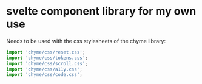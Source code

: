 # svelte component library for my own use

Needs to be used with the css stylesheets of the chyme library:

```javascript
import 'chyme/css/reset.css';
import 'chyme/css/tokens.css';
import 'chyme/css/scroll.css';
import 'chyme/css/a11y.css';
import 'chyme/css/code.css';
```